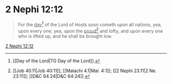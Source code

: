 # 2 Nephi 12:12

> For the <u>day</u>[^a] of the Lord of Hosts soon cometh upon all nations, yea, upon every one; yea, upon the <u>proud</u>[^b] and lofty, and upon every one who is lifted up, and he shall be brought low.

[2 Nephi 12:12](https://www.churchofjesuschrist.org/study/scriptures/bofm/2-ne/12?lang=eng&id=p12#p12)


[^a]: [[Day of the Lord|TG Day of the Lord]].  
[^b]: [[Job 40.11|Job 40:11]]; [[Malachi 4.1|Mal. 4:1]]; [[2 Nephi 23.11|2 Ne. 23:11]]; [[D&C 64.24|D&C 64:24]].  
